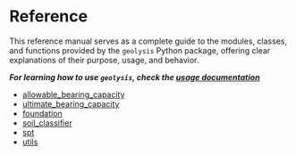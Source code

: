 # Reference

This reference manual serves as a complete guide to the modules, classes, and 
functions provided by the `geolysis` Python package, offering clear explanations 
of their purpose, usage, and behavior.

**_For learning how to use `geolysis`, check the 
[usage documentation](../usage.md)_**

- [allowable_bearing_capacity](allowable_bearing_capacity.md)
- [ultimate_bearing_capacity](ultimate_bearing_capacity.md)
- [foundation](foundation.md)
- [soil_classifier](soil_classifier.md)
- [spt](spt.md)
- [utils](utils.md)
